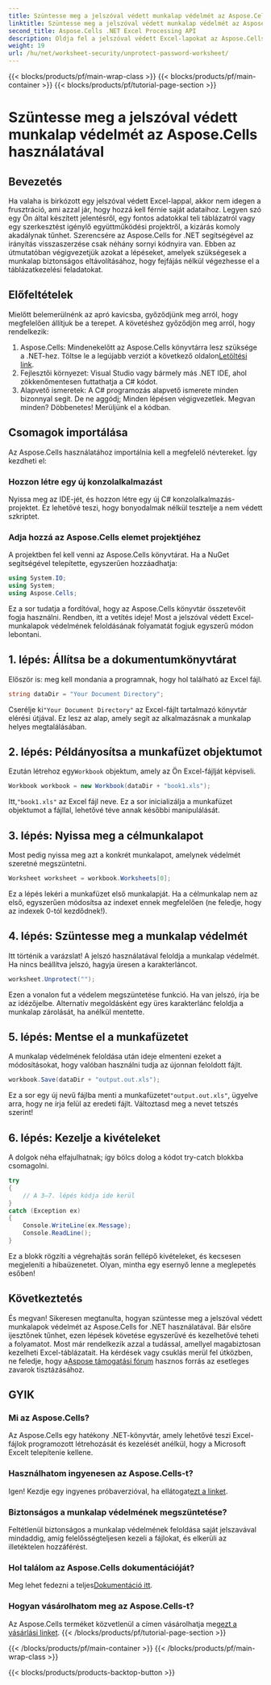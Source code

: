 ```yaml
---
title: Szüntesse meg a jelszóval védett munkalap védelmét az Aspose.Cells használatával
linktitle: Szüntesse meg a jelszóval védett munkalap védelmét az Aspose.Cells használatával
second_title: Aspose.Cells .NET Excel Processing API
description: Oldja fel a jelszóval védett Excel-lapokat az Aspose.Cells útmutatónkkal! Könnyű lépések a hozzáférés visszaszerzéséhez a C# használatával.
weight: 19
url: /hu/net/worksheet-security/unprotect-password-worksheet/
---
```


{{< blocks/products/pf/main-wrap-class >}}
{{< blocks/products/pf/main-container >}}
{{< blocks/products/pf/tutorial-page-section >}}

# Szüntesse meg a jelszóval védett munkalap védelmét az Aspose.Cells használatával

## Bevezetés
Ha valaha is birkózott egy jelszóval védett Excel-lappal, akkor nem idegen a frusztráció, ami azzal jár, hogy hozzá kell férnie saját adataihoz. Legyen szó egy Ön által készített jelentésről, egy fontos adatokkal teli táblázatról vagy egy szerkesztést igénylő együttműködési projektről, a kizárás komoly akadálynak tűnhet. Szerencsére az Aspose.Cells for .NET segítségével az irányítás visszaszerzése csak néhány sornyi kódnyira van. Ebben az útmutatóban végigvezetjük azokat a lépéseket, amelyek szükségesek a munkalap biztonságos eltávolításához, hogy fejfájás nélkül végezhesse el a táblázatkezelési feladatokat.
## Előfeltételek
Mielőtt belemerülnénk az apró kavicsba, győződjünk meg arról, hogy megfelelően állítjuk be a terepet. A követéshez győződjön meg arról, hogy rendelkezik:
1. Aspose.Cells: Mindenekelőtt az Aspose.Cells könyvtárra lesz szüksége a .NET-hez. Töltse le a legújabb verziót a következő oldalon[Letöltési link](https://releases.aspose.com/cells/net/).
2. Fejlesztői környezet: Visual Studio vagy bármely más .NET IDE, ahol zökkenőmentesen futtathatja a C# kódot.
3. Alapvető ismeretek: A C# programozás alapvető ismerete minden bizonnyal segít. De ne aggódj; Minden lépésen végigvezetlek.
Megvan minden? Döbbenetes! Merüljünk el a kódban.
## Csomagok importálása
Az Aspose.Cells használatához importálnia kell a megfelelő névtereket. Így kezdheti el:
### Hozzon létre egy új konzolalkalmazást
Nyissa meg az IDE-jét, és hozzon létre egy új C# konzolalkalmazás-projektet. Ez lehetővé teszi, hogy bonyodalmak nélkül tesztelje a nem védett szkriptet.
### Adja hozzá az Aspose.Cells elemet projektjéhez
A projektben fel kell venni az Aspose.Cells könyvtárat. Ha a NuGet segítségével telepítette, egyszerűen hozzáadhatja:
```csharp
using System.IO;
using System;
using Aspose.Cells;
```
Ez a sor tudatja a fordítóval, hogy az Aspose.Cells könyvtár összetevőit fogja használni.
Rendben, itt a vetítés ideje! Most a jelszóval védett Excel-munkalapok védelmének feloldásának folyamatát fogjuk egyszerű módon lebontani.
## 1. lépés: Állítsa be a dokumentumkönyvtárat
Először is: meg kell mondania a programnak, hogy hol található az Excel fájl.
```csharp
string dataDir = "Your Document Directory";
```
 Cserélje ki`"Your Document Directory"` az Excel-fájlt tartalmazó könyvtár elérési útjával. Ez lesz az alap, amely segít az alkalmazásnak a munkalap helyes megtalálásában.
## 2. lépés: Példányosítsa a munkafüzet objektumot
 Ezután létrehoz egy`Workbook` objektum, amely az Ön Excel-fájlját képviseli.
```csharp
Workbook workbook = new Workbook(dataDir + "book1.xls");
```
 Itt,`"book1.xls"` az Excel fájl neve. Ez a sor inicializálja a munkafüzet objektumot a fájllal, lehetővé téve annak későbbi manipulálását.
## 3. lépés: Nyissa meg a célmunkalapot
Most pedig nyissa meg azt a konkrét munkalapot, amelynek védelmét szeretné megszüntetni.
```csharp
Worksheet worksheet = workbook.Worksheets[0];
```
Ez a lépés lekéri a munkafüzet első munkalapját. Ha a célmunkalap nem az első, egyszerűen módosítsa az indexet ennek megfelelően (ne feledje, hogy az indexek 0-tól kezdődnek!).
## 4. lépés: Szüntesse meg a munkalap védelmét
Itt történik a varázslat! A jelszó használatával feloldja a munkalap védelmét. Ha nincs beállítva jelszó, hagyja üresen a karakterláncot.
```csharp
worksheet.Unprotect("");
```
Ezen a vonalon fut a védelem megszüntetése funkció. Ha van jelszó, írja be az idézőjelbe. Alternatív megoldásként egy üres karakterlánc feloldja a munkalap zárolását, ha anélkül mentette.
## 5. lépés: Mentse el a munkafüzetet
A munkalap védelmének feloldása után ideje elmenteni ezeket a módosításokat, hogy valóban használni tudja az újonnan feloldott fájlt.
```csharp
workbook.Save(dataDir + "output.out.xls");
```
 Ez a sor egy új nevű fájlba menti a munkafüzetet`"output.out.xls"`, ügyelve arra, hogy ne írja felül az eredeti fájlt. Változtasd meg a nevet tetszés szerint!
## 6. lépés: Kezelje a kivételeket
A dolgok néha elfajulhatnak; így bölcs dolog a kódot try-catch blokkba csomagolni.
```csharp
try
{
    // A 3–7. lépés kódja ide kerül
}
catch (Exception ex)
{
    Console.WriteLine(ex.Message);
    Console.ReadLine();
}
```
Ez a blokk rögzíti a végrehajtás során fellépő kivételeket, és kecsesen megjeleníti a hibaüzenetet. Olyan, mintha egy esernyő lenne a meglepetés esőben!
## Következtetés
És megvan! Sikeresen megtanulta, hogyan szüntesse meg a jelszóval védett munkalapok védelmét az Aspose.Cells for .NET használatával. Bár elsőre ijesztőnek tűnhet, ezen lépések követése egyszerűvé és kezelhetővé teheti a folyamatot. Most már rendelkezik azzal a tudással, amellyel magabiztosan kezelheti Excel-táblázatait. Ha kérdések vagy csuklás merül fel útközben, ne feledje, hogy a[Aspose támogatási fórum](https://forum.aspose.com/c/cells/9) hasznos forrás az esetleges zavarok tisztázásához.
## GYIK
### Mi az Aspose.Cells?
Az Aspose.Cells egy hatékony .NET-könyvtár, amely lehetővé teszi Excel-fájlok programozott létrehozását és kezelését anélkül, hogy a Microsoft Excelt telepítenie kellene.
### Használhatom ingyenesen az Aspose.Cells-t?
 Igen! Kezdje egy ingyenes próbaverzióval, ha ellátogat[ezt a linket](https://releases.aspose.com/).
### Biztonságos a munkalap védelmének megszüntetése?
Feltétlenül biztonságos a munkalap védelmének feloldása saját jelszavával mindaddig, amíg felelősségteljesen kezeli a fájlokat, és elkerüli az illetéktelen hozzáférést.
### Hol találom az Aspose.Cells dokumentációját?
 Meg lehet fedezni a teljes[Dokumentáció itt](https://reference.aspose.com/cells/net/).
### Hogyan vásárolhatom meg az Aspose.Cells-t?
 Az Aspose.Cells terméket közvetlenül a címen vásárolhatja meg[ezt a vásárlási linket](https://purchase.aspose.com/buy).
{{< /blocks/products/pf/tutorial-page-section >}}

{{< /blocks/products/pf/main-container >}}
{{< /blocks/products/pf/main-wrap-class >}}

{{< blocks/products/products-backtop-button >}}
